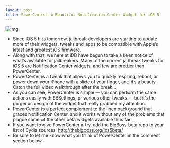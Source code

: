 ```yaml
---
layout: post
title: PowerCenter- A Beautiful Notification Center Widget for iOS 5
---
```

![img](http://media.idownloadblog.com/wp-content/uploads/2011/10/PowerCenter.png)
* Since iOS 5 hits tomorrow, jailbreak developers are starting to update more of their widgets, tweaks and apps to be compatible with Apple’s latest and greatest iOS firmware.
* Along with that, we here at iDB have begun to take a keen notice of what’s available for jailbreakers. Many of the current jailbreak tweaks for iOS 5 are Notification Center widgets, and few are prettier than PowerCenter.
* PowerCenter is a tweak that allows you to quickly respring, reboot, or power down your iPhone with a slide of your finger, and it’s a beauty. Catch the full video walkthrough after the break…
* As you can see, PowerCenter is simple — you can perform the same actions easily with SBSettings, or various other tweaks — but it’s the gorgeous design of the widget that really grabbed my attention.
* PowerCenter is a perfect complement to the linen background that graces Notification Center, and it works without any of the problems that plague some of the other beta widgets available thus far.
* If you want to give PowerCenter a try, add the BigBoss beta repo to your list of Cydia sources: http://thebigboss.org/ios5beta/
* Be sure to let me know what you think of PowerCenter in the comment section below.

